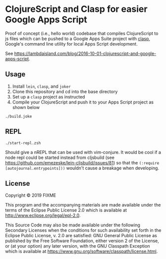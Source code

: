 # ClojureScript and Clasp for easier Google Apps Script

Proof of concept (i.e., hello world) codebase that compiles ClojureScript to js
files which can be pushed to a Google Apps Suite project
with [clasp](https://github.com/google/clasp), Google's command line utility
for local Apps Script development.

See https://lambdaisland.com/blog/2016-10-01-clojurescript-and-google-apps-script.

## Usage

  1. Install `lein`, `clasp`, and `joker`
  1. Clone this repository and cd into the base directory
  1. Set up a `clasp` project as instructed
  1. Compile your ClojureScript and push it to your Apps Script project as
  shown below

```
./build.joke
```

## REPL

```
./start-repl.zsh
```

Should give a nREPL that can be used with vim-conjure. It would be cool if a
node repl could be started instead from cljsbuild (see
https://github.com/emezeske/lein-cljsbuild/issues/81) so that the
`(:require [autojournal.entrypoints]))` wouldn't cause a breakage when
developing.

## License

Copyright © 2019 FIXME

This program and the accompanying materials are made available under the
terms of the Eclipse Public License 2.0 which is available at
http://www.eclipse.org/legal/epl-2.0.

This Source Code may also be made available under the following Secondary
Licenses when the conditions for such availability set forth in the Eclipse
Public License, v. 2.0 are satisfied: GNU General Public License as published by
the Free Software Foundation, either version 2 of the License, or (at your
option) any later version, with the GNU Classpath Exception which is available
at https://www.gnu.org/software/classpath/license.html.
